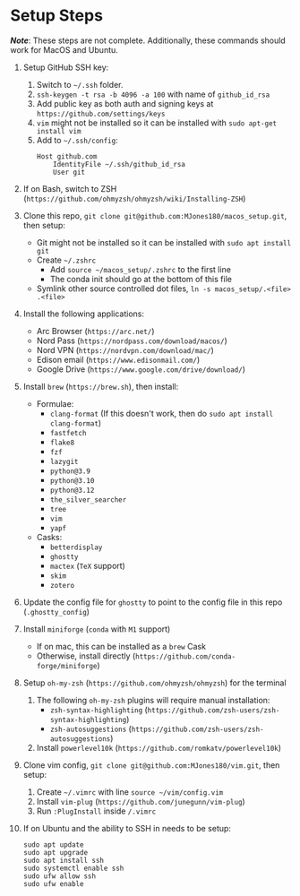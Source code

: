 # Setup Steps

***Note***: These steps are not complete. Additionally, these commands should work for MacOS and Ubuntu.

1. Setup GitHub SSH key:
    1. Switch to `~/.ssh` folder.
    2. `ssh-keygen -t rsa -b 4096 -a 100` with name of `github_id_rsa`
    3. Add public key as both auth and signing keys at `https://github.com/settings/keys`
    4. `vim` might not be installed so it can be installed with `sudo apt-get install vim`
    5. Add to `~/.ssh/config`:
        ```
        Host github.com
            IdentityFile ~/.ssh/github_id_rsa
            User git
        ```
2. If on Bash, switch to ZSH (`https://github.com/ohmyzsh/ohmyzsh/wiki/Installing-ZSH`)
3. Clone this repo, `git clone git@github.com:MJones180/macos_setup.git`, then setup:
    - Git might not be installed so it can be installed with `sudo apt install git`
    - Create `~/.zshrc`
        - Add `source ~/macos_setup/.zshrc` to the first line
        - The conda init should go at the bottom of this file
    - Symlink other source controlled dot files, `ln -s macos_setup/.<file> .<file>`
4. Install the following applications:
    - Arc Browser (`https://arc.net/`)
    - Nord Pass (`https://nordpass.com/download/macos/`)
    - Nord VPN (`https://nordvpn.com/download/mac/`)
    - Edison email (`https://www.edisonmail.com/`)
    - Google Drive (`https://www.google.com/drive/download/`)
5. Install `brew` (`https://brew.sh`), then install:
    - Formulae:
        - `clang-format` (If this doesn't work, then do `sudo apt install clang-format`)
        - `fastfetch`
        - `flake8`
        - `fzf`
        - `lazygit`
        - `python@3.9`
        - `python@3.10`
        - `python@3.12`
        - `the_silver_searcher`
        - `tree`
        - `vim`
        - `yapf`
    - Casks:
        - `betterdisplay`
        - `ghostty`
        - `mactex` (`TeX` support)
        - `skim`
        - `zotero`
6. Update the config file for `ghostty` to point to the config file in this repo (`.ghostty_config`)
7. Install `miniforge` (`conda` with `M1` support)
    - If on mac, this can be installed as a `brew` Cask
    - Otherwise, install directly (`https://github.com/conda-forge/miniforge`)
8. Setup `oh-my-zsh` (`https://github.com/ohmyzsh/ohmyzsh`) for the terminal
    1. The following `oh-my-zsh` plugins will require manual installation:
        - `zsh-syntax-highlighting` (`https://github.com/zsh-users/zsh-syntax-highlighting`)
        - `zsh-autosuggestions` (`https://github.com/zsh-users/zsh-autosuggestions`)
    2. Install `powerlevel10k` (`https://github.com/romkatv/powerlevel10k`)
9. Clone vim config, `git clone git@github.com:MJones180/vim.git`, then setup:
    1. Create `~/.vimrc` with line `source ~/vim/config.vim`
    2. Install `vim-plug` (`https://github.com/junegunn/vim-plug`)
    3. Run `:PlugInstall` inside `/.vimrc`
10. If on Ubuntu and the ability to SSH in needs to be setup:

        sudo apt update
        sudo apt upgrade
        sudo apt install ssh
        sudo systemctl enable ssh
        sudo ufw allow ssh
        sudo ufw enable
